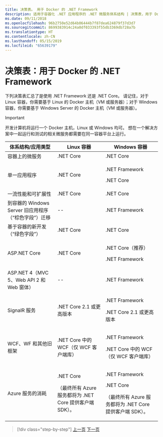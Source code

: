 ```yaml
---
title: 决策表。 用于 Docker 的 .NET Framework
description: 适用于容器化 .NET 应用程序的 .NET 微服务体系结构 | 决策表，用于 Docker 的 .NET Framework
ms.date: 09/11/2018
ms.openlocfilehash: 96b2750e52d64b06444b7f87dea624879f37d3d7
ms.sourcegitcommit: 8699383914c24a0df033393f55db3369db728a7b
ms.translationtype: HT
ms.contentlocale: zh-CN
ms.lasthandoff: 05/15/2019
ms.locfileid: "65639179"
---
```

# <a name="decision-table-net-frameworks-to-use-for-docker"></a>决策表：用于 Docker 的 .NET Framework

下列决策表汇总了是使用 .NET Framework 还是 .NET Core。 请记住，对于 Linux 容器，你需要基于 Linux 的 Docker 主机（VM 或服务器）；对于 Windows 容器，你需要基于 Windows Server 的 Docker 主机（VM 或服务器）。

> [!IMPORTANT]
> 开发计算机将运行一个 Docker 主机，Linux 或 Windows 均可。 想在一个解决方案中一起运行和测试的相关微服务都需要在同一容器平台上运行。

<table>
<thead>
<tr class="header">
<th><strong>体系结构/应用类型</strong></th>
<th><strong>Linux 容器</strong></th>
<th><strong>Windows 容器</strong></th>
</tr>
</thead>
<tbody>
<tr class="odd">
<td>容器上的微服务</td>
<td>.NET Core</td>
<td>.NET Core</td>
</tr>
<tr class="even">
<td>单一应用程序</td>
<td>.NET Core</td>
<td><p>.NET Framework</p>
<p>.NET Core</p></td>
</tr>
<tr class="odd">
<td>一流性能和可扩展性</td>
<td>.NET Core</td>
<td>.NET Core</td>
</tr>
<tr class="even">
<td>到容器的 Windows Server 旧应用程序（“棕色字段”）迁移</td>
<td>--</td>
<td>.NET Framework</td>
</tr>
<tr class="odd">
<td>基于容器的新开发（“绿色字段”）</td>
<td>.NET Core</td>
<td>.NET Core</td>
</tr>
<tr class="even">
<td>ASP.NET Core</td>
<td>.NET Core</td>
<td><p>.NET Core（推荐）</p>
<p>.NET Framework</p></td>
</tr>
<tr class="odd">
<td>ASP.NET 4（MVC 5、Web API 2 和 Web 窗体）</td>
<td>--</td>
<td>.NET Framework</td>
</tr>
<tr class="even">
<td>SignalR 服务</td>
<td>.NET Core 2.1 或更高版本</td>
<td><p>.NET Framework</p>
<p>.NET Core 2.1 或更高版本</p></td>
</tr>
<tr class="odd">
<td>WCF、WF 和其他旧框架</td>
<td>.NET Core 中的 WCF（仅 WCF 客户端库）</td>
<td><p>.NET Framework</p>
<p>.NET Core 中的 WCF（仅 WCF 客户端库）</p></td>
</tr>
<tr class="even">
<td>Azure 服务的消耗</td>
<td><p>.NET Core</p>
<p>（最终所有 Azure 服务都将为 .NET Core 提供客户端 SDK）。</p></td>
<td><p>.NET Framework</p>
<p>.NET Core</p>
<p>（最终所有 Azure 服务都将为 .NET Core 提供客户端 SDK）。</p></td>
</tr>
</tbody>
</table>

>[!div class="step-by-step"]
>[上一页](net-framework-container-scenarios.md)
>[下一页](net-container-os-targets.md)
